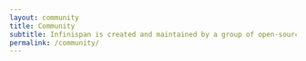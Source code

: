 ```yaml
---
layout: community
title: Community
subtitle: Infinispan is created and maintained by a group of open-source contributors who welcome your participation.
permalink: /community/
---
```

